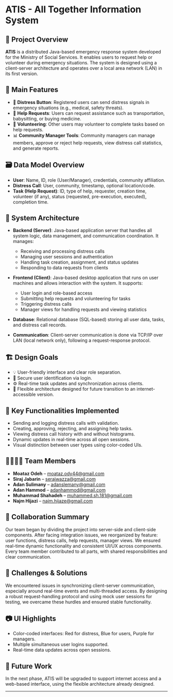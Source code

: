 # ATIS - All Together Information System

## 🧠 Project Overview
**ATIS** is a distributed Java-based emergency response system developed for the Ministry of Social Services. It enables users to request help or volunteer during emergency situations. The system is designed using a client-server architecture and operates over a local area network (LAN) in its first version.

## 🎯 Main Features
- 📢 **Distress Button**: Registered users can send distress signals in emergency situations (e.g., medical, safety threats).
- 🤝 **Help Requests**: Users can request assistance such as transportation, babysitting, or buying medicine.
- 👥 **Volunteering**: Other users may volunteer to complete tasks based on help requests.
- 📊 **Community Manager Tools**: Community managers can manage members, approve or reject help requests, view distress call statistics, and generate reports.

## 🗃️ Data Model Overview
- **User**: Name, ID, role (User/Manager), credentials, community affiliation.
- **Distress Call**: User, community, timestamp, optional location/code.
- **Task (Help Request)**: ID, type of help, requester, creation time, volunteer (if any), status (requested, pre-execution, executed), completion time.

## 🧩 System Architecture
- **Backend (Server)**: Java-based application server that handles all system logic, data management, and communication coordination. It manages:
  - Receiving and processing distress calls
  - Managing user sessions and authentication
  - Handling task creation, assignment, and status updates
  - Responding to data requests from clients

- **Frontend (Client)**: Java-based desktop application that runs on user machines and allows interaction with the system. It supports:
  - User login and role-based access
  - Submitting help requests and volunteering for tasks
  - Triggering distress calls
  - Manager views for handling requests and viewing statistics

- **Database**: Relational database (SQL-based) storing all user data, tasks, and distress call records.

- **Communication**: Client-server communication is done via TCP/IP over LAN (local network only), following a request-response protocol.

## 🏗️ Design Goals
- 💡 User-friendly interface and clear role separation.
- 🔐 Secure user identification via login.
- ⚙️ Real-time task updates and synchronization across clients.
- 🔄 Flexible architecture designed for future transition to an internet-accessible version.

## 🧪 Key Functionalities Implemented
- Sending and logging distress calls with validation.
- Creating, approving, rejecting, and assigning help tasks.
- Viewing distress call history with and without histograms.
- Dynamic updates in real-time across all open sessions.
- Visual distinction between user types using color-coded UIs.

## 👨‍👩‍👧‍👦 Team Members
- **Moataz Odeh** – moataz.ody44@gmail.com
- **Siraj Jabarin** – serajwazza@gmail.com
- **Adan Sulimany** – adanslemany@gmail.com
- **Adan Hammod** – adanhammod@gmail.com
- **Muhammad Shahadeh** – muhammed.sh.181@gmail.com
- **Najm Hijazi** – najm.hijaze@gmail.com

## 👥 Collaboration Summary
Our team began by dividing the project into server-side and client-side components. After facing integration issues, we reorganized by feature: user functions, distress calls, help requests, manager views. We ensured real-time dynamic functionality and consistent UI/UX across components. Every team member contributed to all parts, with shared responsibilities and clear communication.

## 🔧 Challenges & Solutions
We encountered issues in synchronizing client-server communication, especially around real-time events and multi-threaded access. By designing a robust request-handling protocol and using mock user sessions for testing, we overcame these hurdles and ensured stable functionality.

## 📷 UI Highlights
- Color-coded interfaces: Red for distress, Blue for users, Purple for managers.
- Multiple simultaneous user logins supported.
- Real-time data updates across open sessions.

## 📁 Future Work
In the next phase, ATIS will be upgraded to support internet access and a web-based interface, using the flexible architecture already designed.

---

